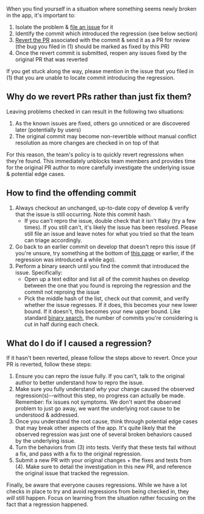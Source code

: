 When you find yourself in a situation where something seems newly broken in the app, it's important to:
1. Isolate the problem & [file an issue](https://github.com/oppia/oppia-android/issues/new?assignees=&labels=Type%3A+Improvement%2C+Status%3A+Not+started&template=feature_request.md&title=) for it
2. Identify the commit which introduced the regression (see below section)
3. [Revert the PR](https://github.blog/2014-06-24-introducing-the-revert-button/) associated with the commit & send it as a PR for review (the bug you filed in (1) should be marked as fixed by this PR)
4. Once the revert commit is submitted, reopen any issues fixed by the original PR that was reverted

If you get stuck along the way, please mention in the issue that you filed in (1) that you are unable to locate commit introducing the regression.

## Why do we revert PRs rather than just fix them?

Leaving problems checked in can result in the following two situations:
1. As the known issues are fixed, others go unnoticed or are discovered later (potentially by users)
2. The original commit may become non-revertible without manual conflict resolution as more changes are checked in on top of that

For this reason, the team's policy is to quickly revert regressions when they're found. This immediately unblocks team members and provides time for the original PR author to more carefully investigate the underlying issue & potential edge cases.

## How to find the offending commit

1. Always checkout an unchanged, up-to-date copy of develop & verify that the issue is still occurring. Note this commit hash.
    - If you can't repro the issue, double check that it isn't flaky (try a few times). If you still can't, it's likely the issue has been resolved. Please still file an issue and leave notes for what you tried so that the team can triage accordingly.
2. Go back to an earlier commit on develop that doesn't repro this issue (if you're unsure, try something at the bottom of [this page](https://github.com/oppia/oppia-android/commits/develop) or earlier, if the regression was introduced a while ago).
3. Perform a binary search until you find the commit that introduced the issue. Specifically:
    - Open up a text editor and list all of the commit hashes on develop between the one that you found is reproing the regression and the commit not reproing the issue
    - Pick the middle hash of the list, check out that commit, and verify whether the issue regresses. If it does, this becomes your new lower bound. If it doesn't, this becomes your new upper bound. Like standard [binary search](https://en.wikipedia.org/wiki/Binary_search_algorithm), the number of commits you're considering is cut in half during each check.

## What do I do if I caused a regression?

If it hasn't been reverted, please follow the steps above to revert. Once your PR is reverted, follow these steps:
1. Ensure you can repro the issue fully. If you can't, talk to the original author to better understand how to repro the issue.
2. Make sure you fully understand _why_ your change caused the observed regression(s)--without this step, no progress can actually be made. Remember: fix issues not symptoms. We don't want the observed problem to just go away, we want the underlying root cause to be understood & addressed.
3. Once you understand the root cause, think through potential edge cases that may break other aspects of the app. It's quite likely that the observed regression was just one of several broken behaviors caused by the underlying issue.
4. Turn the behaviors from (3) into tests. Verify that these tests fail without a fix, and pass with a fix to the original regression.
5. Submit a new PR with your original changes + the fixes and tests from (4). Make sure to detail the investigation in this new PR, and reference the original issue that tracked the regression.

Finally, be aware that everyone causes regressions. While we have a lot checks in place to try and avoid regressions from being checked in, they _will_ still happen. Focus on learning from the situation rather focusing on the fact that a regression happened.